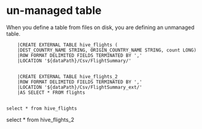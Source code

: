 # un-managed table

When you define a table from files on disk, you are defining an unmanaged table.

        |CREATE EXTERNAL TABLE hive_flights (
        |DEST_COUNTRY_NAME STRING, ORIGIN_COUNTRY_NAME STRING, count LONG)
        |ROW FORMAT DELIMITED FIELDS TERMINATED BY ','
        |LOCATION '${dataPath}/Csv/FlightSummary/'
        

        |CREATE EXTERNAL TABLE hive_flights_2
        |ROW FORMAT DELIMITED FIELDS TERMINATED BY ','
        |LOCATION '${dataPath}/Csv/FlightSummary_ext/'
        |AS SELECT * FROM flights
      

    select * from hive_flights
  select * from hive_flights_2
